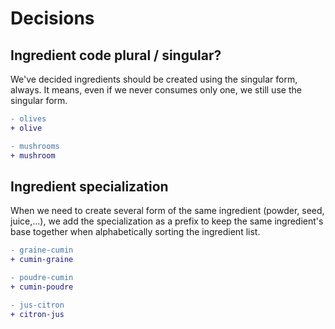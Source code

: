 # Decisions

## Ingredient code plural / singular?

We've decided ingredients should be created using the singular form, always.
It means, even if we never consumes only one, we still use the singular form.

```diff
- olives
+ olive

- mushrooms
+ mushroom
```

## Ingredient specialization

When we need to create several form of the same ingredient (powder, seed, juice,...), we add the specialization as a prefix to keep the same ingredient's base together when alphabetically sorting the ingredient list.

```diff
- graine-cumin
+ cumin-graine

- poudre-cumin
+ cumin-poudre

- jus-citron
+ citron-jus
```
